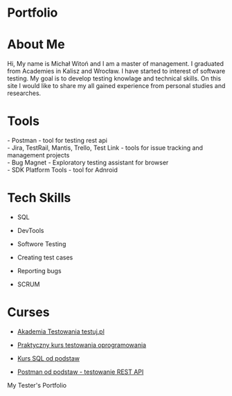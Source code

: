 # Portfolio

# About Me

Hi, My name is Michał Witoń and I am a master of management. I graduated from Academies in Kalisz and Wrocław. I have started to interest of software testing. My goal is to develop testing knowlage and technical skills. On this site I would like to share my all gained experience from personal studies and researches.

# Tools

<p>- Postman - tool for testing rest api</br>
- Jira, TestRail, Mantis, Trello, Test Link - tools for issue tracking and management projects</br>
- Bug Magnet - Exploratory testing assistant for browser</br>
- SDK Platform Tools - tool for Adnroid</br></p>

# Tech Skills

- SQL

- DevTools

- Softwore Testing

- Creating test cases

- Reporting bugs

- SCRUM

# Curses

- [Akademia Testowania testuj.pl](https://testuj.pl/)

- [Praktyczny kurs testowania oprogramowania](https://www.udemy.com/course/praktyczny-kurs-testowania-oprogramowania/)

- [Kurs SQL od podstaw](https://www.udemy.com/course/praktyczny-kurs-testowania-oprogramowania/)

- [Postman od podstaw - testowanie REST API](https://www.udemy.com/course/postman-od-podstaw-testowanie-rest-api/)


My Tester's Portfolio
